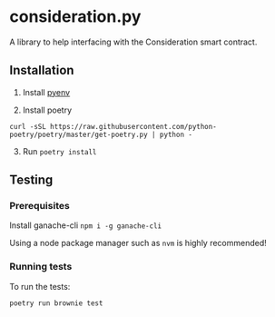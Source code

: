 # consideration.py

A library to help interfacing with the Consideration smart contract.

## Installation

1. Install [pyenv](https://github.com/pyenv/pyenv)

2. Install poetry

```
curl -sSL https://raw.githubusercontent.com/python-poetry/poetry/master/get-poetry.py | python -
```

3. Run `poetry install`

## Testing

### Prerequisites

Install ganache-cli `npm i -g ganache-cli`

Using a node package manager such as `nvm` is highly recommended!

### Running tests

To run the tests:

```
poetry run brownie test
```
